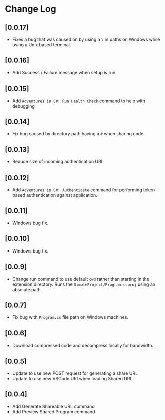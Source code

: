 # Change Log

## [0.0.17]

- Fixes a bug that was caused on by using a `\` in paths on Windows while using a Unix based terminal.

## [0.0.16]

- Add Success / Failure message when setup is run.
## [0.0.15]

- Add `Adventures in C#: Run Health Check` command to help with debugging

## [0.0.14]

- Fix bug caused by directory path having a `#` when sharing code.

## [0.0.13]

- Reduce size of incoming authentication URI

## [0.0.12]

- Add `Adventures in C#: Authenticate` command for performing token based authentication against application.

## [0.0.11]

- Windows bug fix.

## [0.0.10]

- Windows bug fix.

## [0.0.9]

- Change run command to use default `cwd` rather than starting in the extension
  directory. Runs the `SimpleProject/Program.csproj` using an absolute path.

## [0.0.7]

- Fix bug with `Program.cs` file path on Windows machines.

## [0.0.6]

- Download compressed code and decompress locally for bandwidth.

## [0.0.5]

- Update to use new POST request for generating a share URL
- Update to use new VSCode URI when loading Shared URL.

## [0.0.4]

- Add Generate Shareable URL command
- Add Preview Shared Program command